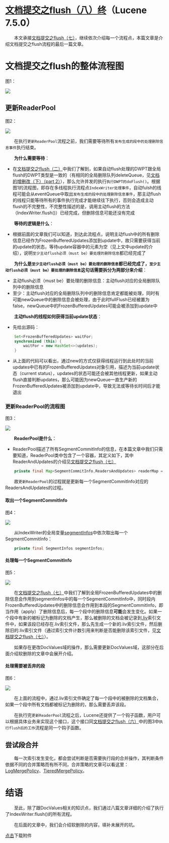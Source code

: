 # [文档提交之flush（八）终](https://www.amazingkoala.com.cn/Lucene/Index/)（Lucene 7.5.0）

&emsp;&emsp;本文承接[文档提交之flush（七）](https://www.amazingkoala.com.cn/Lucene/Index/2019/0807/80.html)，继续依次介绍每一个流程点，本篇文章是介绍文档提交之flush流程的最后一篇文章。

# 文档提交之flush的整体流程图

图1：

<img src="文档提交之flush（八）-image/1.png">

## 更新ReaderPool

图2：

<img src="文档提交之flush（八）-image/2.png">

&emsp;&emsp;在执行`更新ReaderPool`流程之前，我们需要等待所有`发布生成的段中的处理删除信息事件`执行结束。

&emsp;&emsp;**为什么需要等待**：

- 在[文档提交之flush（二）](https://www.amazingkoala.com.cn/Lucene/Index/2019/0718/75.html)中我们了解到，如果自动flush处理的DWPT跟全局flush的DWPT类型是一致的（有相同的全局删除队列deleteQueue，见[文档的增删改（下）（part 2）](https://www.amazingkoala.com.cn/Lucene/Index/2019/0704/71.html)），那么允许并发的执行`执行DWPT的doFlush()`。根据图1的流程图，即存在多线程执行流程点`IndexWriter处理事件`，自动fulsh的线程可能会从eventQueue中取出`发布生成的段中的处理删除信息事件`，那主动flush的线程只能等待所有的事件执行完成才能继续往下执行，否则会造成主动flush的不完整性，不完整性描述的是，调用主动flush的方法（IndexWriter.flush()）已经完成，但删除信息可能还没有完成

&emsp;&emsp;**等待的逻辑是什么**：

- 根据前面的文章我们可以知道，到达此流程点，说明主动flush中的所有删除信息已经作为FrozenBufferedUpdates添加到update中，故只需要获得当前的update的状态，等待update容器中的元素为空（见上文中update的介绍），说明`至少主动flush必须（must be）要处理的删除信息`都已经完成了

&emsp;&emsp;**为什么是`至少主动flush必须（must be）要处理的删除信息`都已经完成了，`至少主动flush必须（must be）要处理的删除信息`这句话需要拆分为两部分来介绍**：

- 主动flush必须（must be）要处理的删除信息：主动flush对应的全局删除队列中的删除信息
- 至少：主动flush对应的全局删除队列中的删除信息肯定都能被处理，同时有可能newQueue中的删除信息会被处理，由于此时fullFlush已经被置为false，newQueue中的FrozenBufferedUpdates可能会被添加到update中

&emsp;&emsp;**主动flush的线程如何获得当前update状态**：

- 先给出源码：

```java
    Set<FrozenBufferedUpdates> waitFor;
    synchronized (this) {
        waitFor = new HashSet<>(updates);
    }
```

- 从上面的代码可以看出，通过new的方式仅获得线程运行到此处时的当前updates中已有的FrozenBufferedUpdates对象引用，描述为当前update状态（current status），updates的状态可能还会被其他线程更新，如果主动flush直接判断updates，那么可能因为newQueue一直生产新的FrozenBufferedUpdates被添加到update中，导致无法或等待长时间后才能退出

### 更新ReaderPool的流程图

图3：

<img src="文档提交之flush（八）-image/3.png">

&emsp;&emsp;**ReaderPool是什么**：

- ReaderPool描述了所有SegmentCommitInfo的信息，在本篇文章中我们只需要知道，ReaderPool类中包含了一个容器，其定义如下，其中ReaderAndUpdates的介绍见[文档提交之flush（七）](https://www.amazingkoala.com.cn/Lucene/Index/2019/0807/80.html)

```java
    private final Map<SegmentCommitInfo,ReadersAndUpdates> readerMap = new HashMap<>();
```

&emsp;&emsp;故`更新ReaderPool`的过程就是更新每一个SegmentCommitInfo对应的ReadersAndUpdates的过程。

#### 取出一个SegmentCommitInfo

图4：

<img src="文档提交之flush（八）-image/4.png">

&emsp;&emsp;从IndexWriter的全局变量[segmentInfos](https://github.com/LuXugang/Lucene-7.5.0/blob/master/solr-7.5.0/lucene/core/src/java/org/apache/lucene/index/IndexWriter.java)中依次取出每一个SegmentCommitInfo：

```java
    private final SegmentInfos segmentInfos;
```

#### 处理每一个SegmentCommitInfo

图5：

<img src="文档提交之flush（八）-image/5.png">

&emsp;&emsp;在[文档提交之flush（七）](https://www.amazingkoala.com.cn/Lucene/Index/2019/0807/80.html)中我们了解到全局FrozenBufferedUpdates中的删除信息会作用到segmentInfos中的每一个SegmentCommitInfo中，同时段内FrozenBufferedUpdates中的删除信息会作用到本段的SegmentCommitInfo，即当作用（apply）了删除信息后，每一个段中的删除信息**可能**会发生变化。如果一个段中有新的被标记为删除的文档产生，那么被删除的文档会被记录到[.liv](https://www.amazingkoala.com.cn/Lucene/suoyinwenjian/2019/0425/54.html)索引文件中，如果该段已经存在.liv索引文件，那么先生成一个新的.liv索引文件，然后删除旧的.liv索引文件（通过索引文件计数引用来判断是否能删除该索引文件，见[文档提交之flush（七）](https://www.amazingkoala.com.cn/Lucene/Index/2019/0807/80.html)）。

&emsp;&emsp;如果存在更改DocValues域的操作，那么需要更新DocValues域，这部分在后面介绍软删除的文章中会展开介绍。

#### 处理需要被丢弃的段

图6：

<img src="文档提交之flush（八）-image/6.png">



&emsp;&emsp;在上面的流程中，通过.liv索引文件确定了每一个段中的被删除的文档集合，如果一个段中所有文档都被标记为删除的，那么需要丢弃该段。

&emsp;&emsp;在执行完`更新ReaderPool`流程之后，Lucene还提供了一个钩子函数，用户可以根据具体业务来实现这个接口，这个接口同[文档提交之flush（六）](https://www.amazingkoala.com.cn/Lucene/Index/2019/0805/79.html)中的图3中`执行flush后的工作`流程是同一个钩子函数。

## 尝试段合并

&emsp;&emsp;每一次索引发生变化，都会尝试判断是否需要执行段的合并操作，其判断条件依据不同的合并策略而有所不同，合并策略的文章可以看这里：[LogMergePolicy](https://www.amazingkoala.com.cn/Lucene/Index/2019/0513/58.html)、[TieredMergePolicy](https://www.amazingkoala.com.cn/Lucene/Index/2019/0516/59.html)。

# 结语

&emsp;&emsp;至此，除了跟DocValues相关的知识点，我们通过八篇文章详细的介绍了执行了IndexWriter.flush()的所有流程。

&emsp;&emsp;在后面的文章中，我们会介绍软删除的内容，填补未展开的坑。

[点击](http://www.amazingkoala.com.cn/attachment/Lucene/Index/文档提交/文档提交之flush（八）/文档提交之flush（八）.zip)下载附件